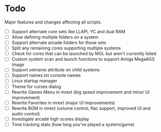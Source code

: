 # Todo

Major features and changes affecting all scripts.

- [ ] Support alternate core sets like LLAPI, YC and dual RAM
- [ ] Allow defining multiple folders on a system
- [ ] Support alternate arcade folders for those sets
- [ ] Split any remaining cores supporting multiple systems
- [ ] Check for cores that can be launched by MGL but aren't currently listed
- [ ] Custom system scan and launch functions to support Amiga MegaAGS image
- [ ] Support setname attribute on child systems
- [ ] Support names.txt console names
- [ ] Linux startup manager
- [ ] Theme for curses dialog
- [ ] Rewrite Games Menu in mrext (big speed improvement and minor UI improvement)
- [ ] Rewrite Favorites in mrext (major UI improvements)
- [ ] Rewrite BGM in mrext (volume control, flac support, improved UI and audio control)
- [ ] Investigate arcade high scores display
- [ ] Time tracking stats (how long you've played a system/game)
